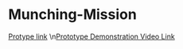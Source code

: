 # Munching-Mission
[Protype link](https://www.figma.com/proto/cu2SXvPRD66UCPgcjlRzXV/MUNCHING-MISSION?node-id=0%3A2&starting-point-node-id=0%3A2)
\n[Prototype Demonstration Video Link](https://youtu.be/JdfHwgxhfSs)
